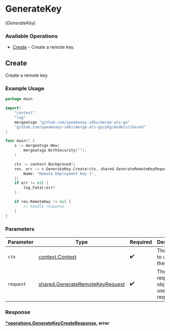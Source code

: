 # GenerateKey
(*GenerateKey*)

### Available Operations

* [Create](#create) - Create a remote key.

## Create

Create a remote key.

### Example Usage

```go
package main

import(
	"context"
	"log"
	mergeatsgo "github.com/speakeasy-sdks/merge-ats-go"
	"github.com/speakeasy-sdks/merge-ats-go/pkg/models/shared"
)

func main() {
    s := mergeatsgo.New(
        mergeatsgo.WithSecurity(""),
    )

    ctx := context.Background()
    res, err := s.GenerateKey.Create(ctx, shared.GenerateRemoteKeyRequest{
        Name: "Remote Deployment Key 1",
    })
    if err != nil {
        log.Fatal(err)
    }

    if res.RemoteKey != nil {
        // handle response
    }
}
```

### Parameters

| Parameter                                                                          | Type                                                                               | Required                                                                           | Description                                                                        |
| ---------------------------------------------------------------------------------- | ---------------------------------------------------------------------------------- | ---------------------------------------------------------------------------------- | ---------------------------------------------------------------------------------- |
| `ctx`                                                                              | [context.Context](https://pkg.go.dev/context#Context)                              | :heavy_check_mark:                                                                 | The context to use for the request.                                                |
| `request`                                                                          | [shared.GenerateRemoteKeyRequest](../../models/shared/generateremotekeyrequest.md) | :heavy_check_mark:                                                                 | The request object to use for the request.                                         |


### Response

**[*operations.GenerateKeyCreateResponse](../../models/operations/generatekeycreateresponse.md), error**

